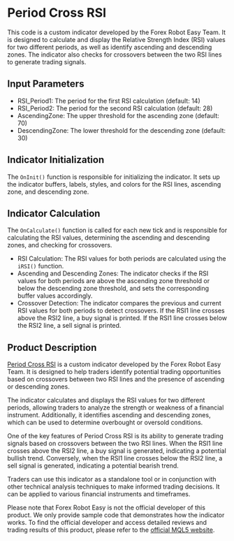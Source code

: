 # Period Cross RSI

This code is a custom indicator developed by the Forex Robot Easy Team. It is designed to calculate and display the Relative Strength Index (RSI) values for two different periods, as well as identify ascending and descending zones. The indicator also checks for crossovers between the two RSI lines to generate trading signals.

## Input Parameters

- RSI_Period1: The period for the first RSI calculation (default: 14)
- RSI_Period2: The period for the second RSI calculation (default: 28)
- AscendingZone: The upper threshold for the ascending zone (default: 70)
- DescendingZone: The lower threshold for the descending zone (default: 30)

## Indicator Initialization

The `OnInit()` function is responsible for initializing the indicator. It sets up the indicator buffers, labels, styles, and colors for the RSI lines, ascending zone, and descending zone.

## Indicator Calculation

The `OnCalculate()` function is called for each new tick and is responsible for calculating the RSI values, determining the ascending and descending zones, and checking for crossovers.

- RSI Calculation: The RSI values for both periods are calculated using the `iRSI()` function.
- Ascending and Descending Zones: The indicator checks if the RSI values for both periods are above the ascending zone threshold or below the descending zone threshold, and sets the corresponding buffer values accordingly.
- Crossover Detection: The indicator compares the previous and current RSI values for both periods to detect crossovers. If the RSI1 line crosses above the RSI2 line, a buy signal is printed. If the RSI1 line crosses below the RSI2 line, a sell signal is printed.

## Product Description

[Period Cross RSI](https://forexroboteasy.com/forex-robot-review/period-cross-rsi-review-new-forex-software-for-trading-zones/) is a custom indicator developed by the Forex Robot Easy Team. It is designed to help traders identify potential trading opportunities based on crossovers between two RSI lines and the presence of ascending or descending zones.

The indicator calculates and displays the RSI values for two different periods, allowing traders to analyze the strength or weakness of a financial instrument. Additionally, it identifies ascending and descending zones, which can be used to determine overbought or oversold conditions.

One of the key features of Period Cross RSI is its ability to generate trading signals based on crossovers between the two RSI lines. When the RSI1 line crosses above the RSI2 line, a buy signal is generated, indicating a potential bullish trend. Conversely, when the RSI1 line crosses below the RSI2 line, a sell signal is generated, indicating a potential bearish trend.

Traders can use this indicator as a standalone tool or in conjunction with other technical analysis techniques to make informed trading decisions. It can be applied to various financial instruments and timeframes.

Please note that Forex Robot Easy is not the official developer of this product. We only provide sample code that demonstrates how the indicator works. To find the official developer and access detailed reviews and trading results of this product, please refer to the [official MQL5 website](https://www.mql5.com/).
